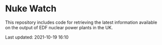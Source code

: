 # Nuke Watch

This repository includes code for retrieving the latest information available on the output of EDF nuclear power plants in the UK.

Last updated: 2021-10-19 16:10